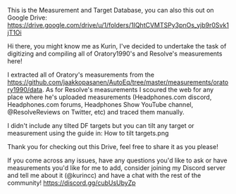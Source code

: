 This is the Measurement and Target Database, you can also this out on Google Drive: https://drive.google.com/drive/u/1/folders/1IQhtCVMTSPy3pnOs_yjb9r0Svk1jT1Oi 

Hi there, you might know me as Kurin, I've decided to undertake the task of digitizing and compiling all of Oratory1990's and Resolve's measurements here!

I extracted all of Oratory's measurements from the https://github.com/jaakkopasanen/AutoEq/tree/master/measurements/oratory1990/data. As for Resolve's measurements I scoured the web for any place where he's uploaded measurements (Headphones.com discord, Headphones.com forums, Headphones Show YouTube channel, @ResolveReviews on Twitter, etc) and traced them manually.

I didn't include any tilted DF targets but you can tilt any target or measurement using the guide in: How to tilt targets.png 

Thank you for checking out this Drive, feel free to share it as you please!

If you come across any issues, have any questions you'd like to ask or have measurements you'd like for me to add, consider joining my Discord server and tell me about it (@kurincc) and have a chat with the rest of the community! https://discord.gg/cubUsUbyZp


